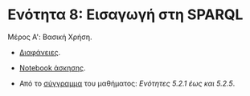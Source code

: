 # Ενότητα 8: Εισαγωγή στη SPARQL

Μέρος Α': Βασική Χρήση.

* [Διαφάνειες](https://github.com/mixstef/pms-swp-2016/blob/master/unit8/unit8.pdf).

* [Notebook άσκησης](https://github.com/mixstef/pms-swp-2016/blob/master/unit8/sparql1.ipynb).

* Από το [σύγγραμμα](http://hdl.handle.net/11419/1338) του μαθήματος: *Ενότητες 5.2.1 έως και 5.2.5*.
